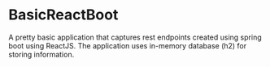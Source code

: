 # BasicReactBoot
A pretty basic application that captures rest endpoints created using spring boot using ReactJS. The application uses in-memory database (h2) for storing information.
